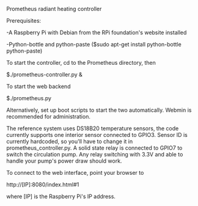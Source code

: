 Prometheus radiant heating controller

Prerequisites:

-A Raspberry Pi with Debian from the RPi foundation's website installed

-Python-bottle and python-paste ($sudo apt-get install python-bottle python-paste)


To start the controller, cd to the Prometheus directory, then

$./prometheus-controller.py &

To start the web backend

$./prometheus.py


Alternatively, set up boot scripts to start the two automatically. Webmin is recommended for administration.

The reference system uses DS18B20 temperature sensors, the code currently supports one interior sensor connected to
GPIO3. Sensor ID is currently hardcoded, so you'll have to change it in prometheus_controller.py.
A solid state relay is connected to GPIO7 to switch the circulation pump. Any relay switching with 3.3V and able
to handle your pump's power draw should work.

To connect to the web interface, point your browser to

http://[IP]:8080/index.html#1

where [IP] is the Raspberry Pi's IP address.



